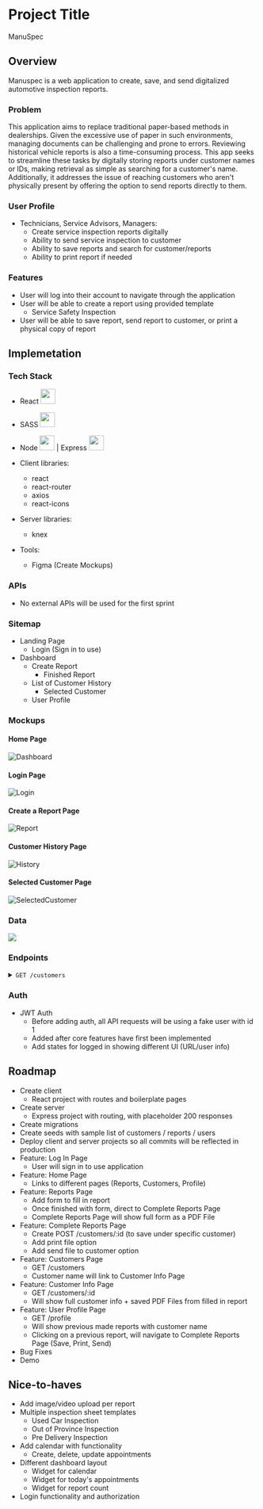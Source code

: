 # Project Title

ManuSpec

## Overview

Manuspec is a web application to create, save, and send digitalized automotive inspection reports.

### Problem

This application aims to replace traditional paper-based methods in dealerships. Given the excessive use of paper in such environments, managing documents can be challenging and prone to errors. Reviewing historical vehicle reports is also a time-consuming process. This app seeks to streamline these tasks by digitally storing reports under customer names or IDs, making retrieval as simple as searching for a customer's name. Additionally, it addresses the issue of reaching customers who aren't physically present by offering the option to send reports directly to them.

### User Profile

- Technicians, Service Advisors, Managers:
  - Create service inspection reports digitally
  - Ability to send service inspection to customer
  - Ability to save reports and search for customer/reports
  - Ability to print report if needed

### Features

- User will log into their account to navigate through the application
- User will be able to create a report using provided template
  - Service Safety Inspection
- User will be able to save report, send report to customer, or print a physical copy of report

## Implemetation

### Tech Stack

- React <img src='./readme-images/react-logo.png' width='30'>

- SASS <img src='./readme-images/sass-logo.png' width='30'>
- Node <img src='./readme-images/node-logo.png' width='30'> | Express <img src='./readme-images/express-logo.png' width='30'>
- Client libraries:
  - react
  - react-router
  - axios
  - react-icons
- Server libraries:
  - knex
- Tools:
  - Figma (Create Mockups)

### APIs

- No external APIs will be used for the first sprint

### Sitemap

- Landing Page
  - Login (Sign in to use)
- Dashboard
  - Create Report
    - Finished Report
  - List of Customer History
    - Selected Customer
  - User Profile

### Mockups

#### Home Page

![Dashboard](./readme-images/dashboard.png)

#### Login Page

![Login](./readme-images/login.png)

#### Create a Report Page

![Report](./readme-images//createreport.png)

#### Customer History Page

![History](./readme-images//customerlist.png)

#### Selected Customer Page

![SelectedCustomer](./readme-images/selectedcustomer.png)

### Data

![](./readme-images/data.png)

### Endpoints

<details>
  <summary><code>GET /customers</code></summary>

##### Parameters

> | name  | type     | data type | description                   |
> | ----- | -------- | --------- | ----------------------------- |
> | id    | required | number    | Specific customer ID          |
> | name  | required | string    | Customer name                 |
> | vin   | required | string    | Vehicle Identification Number |
> | car   | required | string    | Vehicle Make and Model        |
> | phone | required | number    | Customer Phone Number         |
> | email | required | string    | Customer Email                |

##### Responses

> | http status code | response                                                                                                                                         |
> | ---------------- | ------------------------------------------------------------------------------------------------------------------------------------------------ |
> | `200`            | `[{ "id": 1, "name": "Quinn Hughes", "VIN": "1FAHP3F20CL266328", "car": "2015 Honda Civic", "phone": 7788982379, "email": "quinn@canucks.com"}]` |
> | `400`            | `{"code":"400","message":"Bad Request"}`                                                                                                         |

  </details>

<!-- <details>
  <summary><code>GET /customers/:customerId<code><summary>

  ##### Parameters

  ##### Responses
</details>
<details>
  <summary><code>GET /profile<code><summary>

  ##### Parameters

  ##### Responses
</details>
<details>
  <summary><code>POST /customers <code><summary>

  ##### Parameters

  ##### Responses
</details>
<details>
  <summary><code>POST /customers/:id<code><summary>

  ##### Parameters

  ##### Responses
</details>
<details>
  <summary><code>PUT /customers/:id<code><summary>

  ##### Parameters

  ##### Responses
</details> -->

### Auth

- JWT Auth
  - Before adding auth, all API requests will be using a fake user with id 1
  - Added after core features have first been implemented
  - Add states for logged in showing different UI (URL/user info)

## Roadmap

- Create client
  - React project with routes and boilerplate pages
- Create server
  - Express project with routing, with placeholder 200 responses
- Create migrations
- Create seeds with sample list of customers / reports / users
- Deploy client and server projects so all commits will be reflected in production
- Feature: Log In Page
  - User will sign in to use application
- Feature: Home Page
  - Links to different pages (Reports, Customers, Profile)
- Feature: Reports Page
  - Add form to fill in report
  - Once finished with form, direct to Complete Reports Page
  - Complete Reports Page will show full form as a PDF File
- Feature: Complete Reports Page
  - Create POST /customers/:id (to save under specific customer)
  - Add print file option
  - Add send file to customer option
- Feature: Customers Page
  - GET /customers
  - Customer name will link to Customer Info Page
- Feature: Customer Info Page
  - GET /customers/:id
  - Will show full customer info + saved PDF Files from filled in report
- Feature: User Profile Page
  - GET /profile
  - Will show previous made reports with customer name
  - Clicking on a previous report, will navigate to Complete Reports Page (Save, Print, Send)
- Bug Fixes
- Demo

## Nice-to-haves

- Add image/video upload per report
- Multiple inspection sheet templates
  - Used Car Inspection
  - Out of Province Inspection
  - Pre Delivery Inspection
- Add calendar with functionality
  - Create, delete, update appointments
- Different dashboard layout
  - Widget for calendar
  - Widget for today's appointments
  - Widget for report count
- Login functionality and authorization
